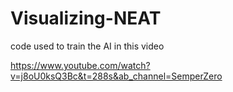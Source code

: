 # Visualizing-NEAT

code used to train the AI in this video

https://www.youtube.com/watch?v=j8oU0ksQ3Bc&t=288s&ab_channel=SemperZero
